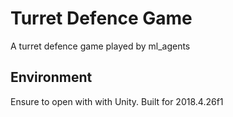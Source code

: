 # Turret Defence Game
A turret defence game played by ml_agents 

## Environment
Ensure to open with with Unity. Built for 2018.4.26f1
